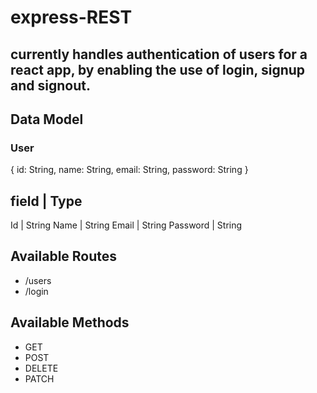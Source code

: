 # express-REST

## currently handles authentication of users for a react app, by enabling the use of login, signup and signout.

## Data Model

### User

{
  id: String,
  name: String,
  email: String,
  password: String
}

field | Type
------------
Id | String
Name | String
Email | String
Password | String


## Available Routes

* /users
* /login

## Available Methods

* GET
* POST
* DELETE
* PATCH
